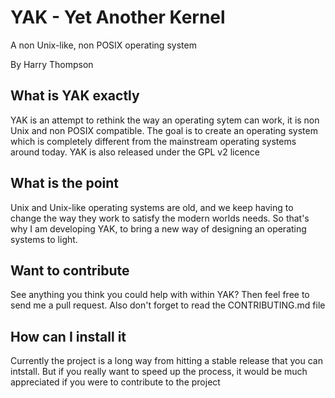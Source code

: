 # YAK - Yet Another Kernel
A non Unix-like, non POSIX operating system

By Harry Thompson

## What is YAK exactly
YAK is an attempt to rethink the way an operating sytem can work, it is non Unix and non POSIX compatible. The goal is to create an operating system which is completely different from the mainstream operating systems around today. YAK is also released under the GPL v2 licence

## What is the point
Unix and Unix-like operating systems are old, and we keep having to change the way they work to satisfy the modern worlds needs.
So that's why I am developing YAK, to bring a new way of designing an operating systems to light.

## Want to contribute
See anything you think you could help with within YAK? Then feel free to send me a pull request. Also don't forget to read the CONTRIBUTING.md file

## How can I install it
Currently the project is a long way from hitting a stable release that you can intstall. But if you really want to speed up the process, it would be much appreciated if you were to contribute to the project  
